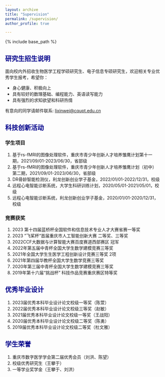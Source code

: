 ```yaml
---
layout: archive
title: "Supervision"
permalink: /supervision/
author_profile: true

---
```


{% include base_path %}

## <font color=DarkBlue>研究生招生说明</font>

面向校内外招收生物医学工程学硕研究生、电子信息专硕研究生，欢迎相关专业优秀学生报考，希望你：

- 身心健康、积极向上
- 具有较好的数理基础、编程能力、英语读写能力
- 具有强烈的求知欲望和科研热情

有意向的同学请邮件联系: lixinwei@cqupt.edu.cn

## <font color=DarkBlue>科技创新活动</font>

### 学生项目

1. 基于rs-fMRI的图像处理软件，重庆市青少年创新人才培养雏鹰计划第十一期，2021/09/01-2023/06/30，省部级
2. 基于rs-fMRI的图像处理软件，重庆市青少年创新人才培养雏鹰计划（初中）第二期，2021/09/01-2023/06/30，省部级
3. DR骨龄智能检测仪，利龙创新创业学子基金，2022/01/01-2022/12/31，校级
4. 远程心电智能诊断系统，大学生科研训练计划，2020/05/01-2021/05/01，校级
5. 远程心电智能诊断系统，利龙创新创业学子基金，2020/01/01-2020/12/31，校级

### 竞赛获奖

1. 2023 第十四届蓝桥杯全国软件和信息技术专业人才大赛省赛一等奖
2. 2023 ”飞桨杯“首届重庆市人工智能创新大赛 二等奖、三等奖
3. 2022CCF大数据与计算智能大赛百度赛道西部赛区 冠军
4. 2022年第五届中青杯全国大学生数学建模竞赛三等奖
5. 2021年全国大学生生医学工程创新设计竞赛三等奖 2项
6. 2021年第四届华教杯全国大学生数学竞赛三等奖
7. 2020年第三届中青杯全国大学生数学建模竞赛三等奖
8. 2019年第十六届“挑战杯” 科技作品竞赛重庆赛区特等奖

## <font color=DarkBlue>优秀毕业设计</font>

1. 2023届优秀本科毕业设计论文校级一等奖（陈萱）
2. 2022届优秀本科毕业设计论文校级三等奖（赵敏）
3. 2021届优秀本科毕业设计论文校级一等奖（王战阳）
4. 2020届优秀本科毕业设计论文校级二等奖（陈勇）
5. 2019届优秀本科毕业设计论文校级二等奖（杜文雅）

## <font color=DarkBlue>学生荣誉</font>

1. 重庆市数字医学学会第二届优秀会员（刘洪、陈望）
2. 校级优秀研究生（王攀于）
3. 一等学业奖学金（王攀于、刘洪）